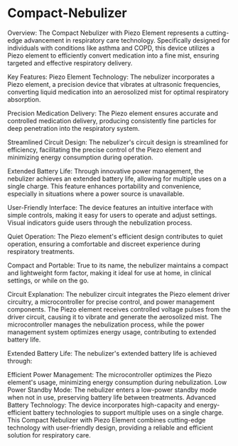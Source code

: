 # Compact-Nebulizer
Overview:
The Compact Nebulizer with Piezo Element represents a cutting-edge advancement in respiratory care technology. Specifically designed for individuals with conditions like asthma and COPD, this device utilizes a Piezo element to efficiently convert medication into a fine mist, ensuring targeted and effective respiratory delivery.

Key Features:
Piezo Element Technology: The nebulizer incorporates a Piezo element, a precision device that vibrates at ultrasonic frequencies, converting liquid medication into an aerosolized mist for optimal respiratory absorption.

Precision Medication Delivery: The Piezo element ensures accurate and controlled medication delivery, producing consistently fine particles for deep penetration into the respiratory system.

Streamlined Circuit Design: The nebulizer's circuit design is streamlined for efficiency, facilitating the precise control of the Piezo element and minimizing energy consumption during operation.

Extended Battery Life: Through innovative power management, the nebulizer achieves an extended battery life, allowing for multiple uses on a single charge. This feature enhances portability and convenience, especially in situations where a power source is unavailable.

User-Friendly Interface: The device features an intuitive interface with simple controls, making it easy for users to operate and adjust settings. Visual indicators guide users through the nebulization process.

Quiet Operation: The Piezo element's efficient design contributes to quiet operation, ensuring a comfortable and discreet experience during respiratory treatments.

Compact and Portable: True to its name, the nebulizer maintains a compact and lightweight form factor, making it ideal for use at home, in clinical settings, or while on the go.

Circuit Explanation:
The nebulizer circuit integrates the Piezo element driver circuitry, a microcontroller for precise control, and power management components. The Piezo element receives controlled voltage pulses from the driver circuit, causing it to vibrate and generate the aerosolized mist. The microcontroller manages the nebulization process, while the power management system optimizes energy usage, contributing to extended battery life.

Extended Battery Life:
The nebulizer's extended battery life is achieved through:

Efficient Power Management: The microcontroller optimizes the Piezo element's usage, minimizing energy consumption during nebulization.
Low Power Standby Mode: The nebulizer enters a low-power standby mode when not in use, preserving battery life between treatments.
Advanced Battery Technology: The device incorporates high-capacity and energy-efficient battery technologies to support multiple uses on a single charge.
This Compact Nebulizer with Piezo Element combines cutting-edge technology with user-friendly design, providing a reliable and efficient solution for respiratory care.

